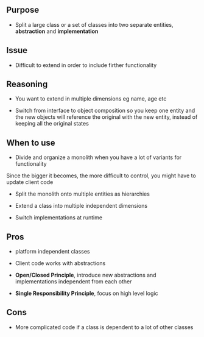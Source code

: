 ## Purpose

* Split a large class or a set of classes into two separate entities, __abstraction__ and __implementation__

## Issue

* Difficult to extend in order to include firther functionality

## Reasoning

* You want to extend in multiple dimensions eg name, age etc

* Switch from interface to object composition so you keep one entity and the new objects will reference the original with the new entity, instead of keeping all the original states

## When to use

* Divide and organize a monolith when you have a lot of variants for functionality

Since the bigger it becomes, the more difficult to control, you might have to update client code

* Split the monolith onto multiple entities as hierarchies

* Extend a class into multiple independent dimensions

* Switch implementations at runtime

## Pros

* platform independent classes

* Client code works with abstractions

* __Open/Closed Principle__, introduce new abstractions and implementations independent from each other

* __Single Responsibility Principle__, focus on high level logic

## Cons

* More complicated code if a class is dependent to a lot of other classes